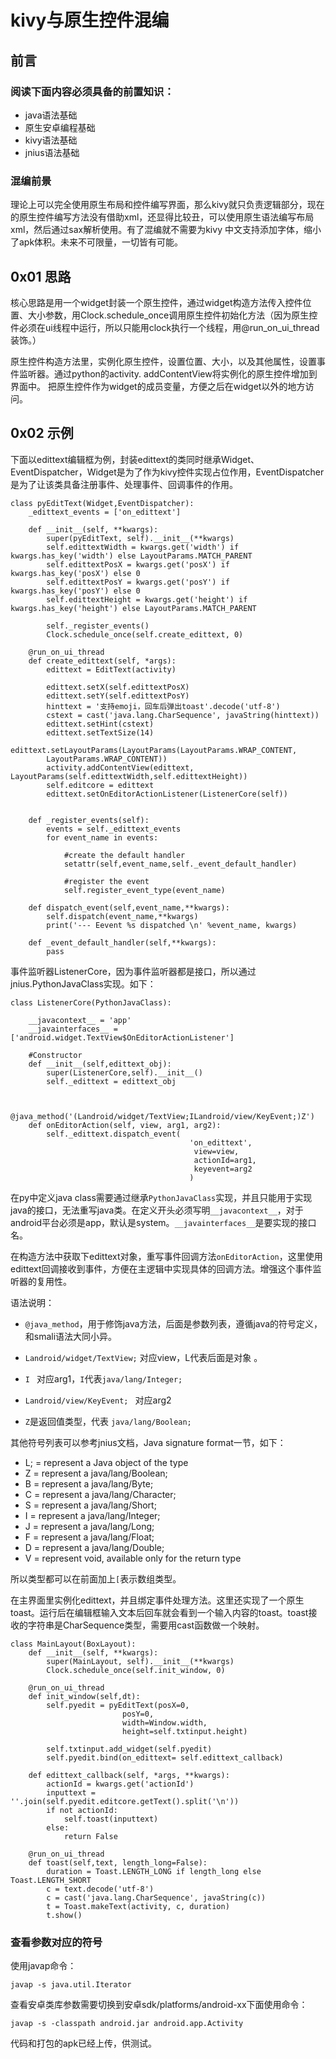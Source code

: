 # kivy与原生控件混编

## 前言

### 阅读下面内容必须具备的前置知识： 
 
- java语法基础
- 原生安卓编程基础
- kivy语法基础
- jnius语法基础

### 混编前景

理论上可以完全使用原生布局和控件编写界面，那么kivy就只负责逻辑部分，现在的原生控件编写方法没有借助xml，还显得比较丑，可以使用原生语法编写布局xml，然后通过sax解析使用。有了混编就不需要为kivy 中文支持添加字体，缩小了apk体积。未来不可限量，一切皆有可能。


## 0x01 思路

核心思路是用一个widget封装一个原生控件，通过widget构造方法传入控件位置、大小参数，用Clock.schedule_once调用原生控件初始化方法（因为原生控件必须在ui线程中运行，所以只能用clock执行一个线程，用@run_on_ui_thread装饰。）

原生控件构造方法里，实例化原生控件，设置位置、大小，以及其他属性，设置事件监听器。通过python的activity. addContentView将实例化的原生控件增加到界面中。
把原生控件作为widget的成员变量，方便之后在widget以外的地方访问。


## 0x02 示例

下面以edittext编辑框为例，封装edittext的类同时继承Widget、EventDispatcher，Widget是为了作为kivy控件实现占位作用，EventDispatcher是为了让该类具备注册事件、处理事件、回调事件的作用。

```
class pyEditText(Widget,EventDispatcher):  
    _edittext_events = ['on_edittext']
                 
    def __init__(self, **kwargs):                        
        super(pyEditText, self).__init__(**kwargs)
        self.edittextWidth = kwargs.get('width') if kwargs.has_key('width') else LayoutParams.MATCH_PARENT
        self.edittextPosX = kwargs.get('posX') if kwargs.has_key('posX') else 0 
        self.edittextPosY = kwargs.get('posY') if kwargs.has_key('posY') else 0
        self.edittextHeight = kwargs.get('height') if kwargs.has_key('height') else LayoutParams.MATCH_PARENT               
        
        self._register_events()
        Clock.schedule_once(self.create_edittext, 0)
    
    @run_on_ui_thread                      
    def create_edittext(self, *args):    
        edittext = EditText(activity)
       
        edittext.setX(self.edittextPosX)
        edittext.setY(self.edittextPosY)
        hinttext = '支持emoji，回车后弹出toast'.decode('utf-8')
        cstext = cast('java.lang.CharSequence', javaString(hinttext))
        edittext.setHint(cstext)
        edittext.setTextSize(14)
        edittext.setLayoutParams(LayoutParams(LayoutParams.WRAP_CONTENT,
        LayoutParams.WRAP_CONTENT))
        activity.addContentView(edittext, LayoutParams(self.edittextWidth,self.edittextHeight))         
        self.editcore = edittext
        edittext.setOnEditorActionListener(ListenerCore(self))
      
        
    def _register_events(self):
        events = self._edittext_events
        for event_name in events:

            #create the default handler
            setattr(self,event_name,self._event_default_handler)
            
            #register the event 
            self.register_event_type(event_name)    
    
    def dispatch_event(self,event_name,**kwargs):
        self.dispatch(event_name,**kwargs)
        print('--- Eevent %s dispatched \n' %event_name, kwargs)

    def _event_default_handler(self,**kwargs):
        pass
```

事件监听器ListenerCore，因为事件监听器都是接口，所以通过jnius.PythonJavaClass实现。如下：

```
class ListenerCore(PythonJavaClass):

    __javacontext__ = 'app'
    __javainterfaces__ = ['android.widget.TextView$OnEditorActionListener']
 
    #Constructor 
    def __init__(self,edittext_obj):
        super(ListenerCore,self).__init__()
        self._edittext = edittext_obj
                

    @java_method('(Landroid/widget/TextView;ILandroid/view/KeyEvent;)Z')
    def onEditorAction(self, view, arg1, arg2):
        self._edittext.dispatch_event(
                                        'on_edittext',
                                         view=view,
                                         actionId=arg1,
                                         keyevent=arg2
                                        )
```

在py中定义java class需要通过继承`PythonJavaClass`实现，并且只能用于实现java的接口，无法重写java类。在定义开头必须写明`__javacontext__`，对于android平台必须是app，默认是system。`__javainterfaces__`是要实现的接口名。

在构造方法中获取下edittext对象，重写事件回调方法`onEditorAction`，这里使用edittext回调接收到事件，方便在主逻辑中实现具体的回调方法。增强这个事件监听器的复用性。

语法说明：

- `@java_method`，用于修饰java方法，后面是参数列表，遵循java的符号定义，和smali语法大同小异。

- `Landroid/widget/TextView;` 对应view，L代表后面是对象
。
- `I `  对应arg1，`I`代表`java/lang/Integer;`

- `Landroid/view/KeyEvent; ` 对应arg2

- `Z`是返回值类型，代表 `java/lang/Boolean;`

其他符号列表可以参考jnius文档，Java signature format一节，如下：

- L<java class>; = represent a Java object of the type <java class>
- Z = represent a java/lang/Boolean;
- B = represent a java/lang/Byte;
- C = represent a java/lang/Character;
- S = represent a java/lang/Short;
- I = represent a java/lang/Integer;
- J = represent a java/lang/Long;
- F = represent a java/lang/Float;
- D = represent a java/lang/Double;
- V = represent void, available only for the return type

所以类型都可以在前面加上`[`表示数组类型。


在主界面里实例化edittext，并且绑定事件处理方法。这里还实现了一个原生toast。运行后在编辑框输入文本后回车就会看到一个输入内容的toast。toast接收的字符串是CharSequence类型，需要用cast函数做一个映射。

```
class MainLayout(BoxLayout):
    def __init__(self, **kwargs):                         
        super(MainLayout, self).__init__(**kwargs)     
        Clock.schedule_once(self.init_window, 0)
 
    @run_on_ui_thread
    def init_window(self,dt):
        self.pyedit = pyEditText(posX=0,
                         posY=0,
                         width=Window.width,
                         height=self.txtinput.height)
    
        self.txtinput.add_widget(self.pyedit)
        self.pyedit.bind(on_edittext= self.edittext_callback)   

    def edittext_callback(self, *args, **kwargs):
        actionId = kwargs.get('actionId')
        inputtext = ''.join(self.pyedit.editcore.getText().split('\n'))
        if not actionId:
            self.toast(inputtext)
        else:
            return False

    @run_on_ui_thread
    def toast(self,text, length_long=False):
        duration = Toast.LENGTH_LONG if length_long else Toast.LENGTH_SHORT
        c = text.decode('utf-8')
        c = cast('java.lang.CharSequence', javaString(c))
        t = Toast.makeText(activity, c, duration)
        t.show()
```

### 查看参数对应的符号

使用javap命令：

```
javap -s java.util.Iterator
```

查看安卓类库参数需要切换到安卓sdk/platforms/android-xx下面使用命令：

```
javap -s -classpath android.jar android.app.Activity
```


代码和打包的apk已经上传，供测试。

